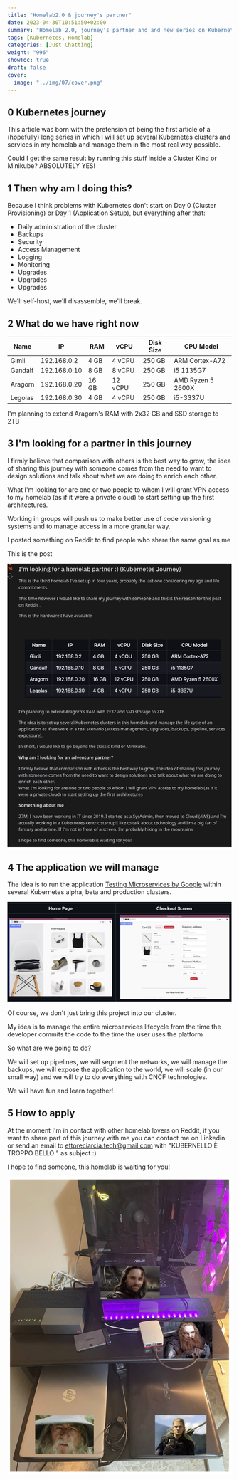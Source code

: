 ```yaml
---
title: "Homelab2.0 & journey's partner"
date: 2023-04-30T10:51:50+02:00
summary: "Homelab 2.0, journey's partner and and new series on Kubernetes"
tags: [Kubernetes, Homelab]
categories: [Just Chatting]
weight: "996"
showToc: true
draft: false
cover:
  image: "../img/07/cover.png"
---
```


## **0 Kubernetes journey**

This article was born with the pretension of being the first article of a (hopefully) long series in which I will set up several Kubernetes clusters and services in my homelab and manage them in the most real way possible.

Could I get the same result by running this stuff inside a Cluster Kind or Minikube? ABSOLUTELY YES!

## **1 Then why am I doing this?**

Because I think problems with Kubernetes don't start on Day 0 (Cluster Provisioning) or Day 1 (Application Setup), but everything after that:


- Daily administration of the cluster
- Backups
- Security
- Access Management
- Logging
- Monitoring
- Upgrades
- Upgrades
- Upgrades


We'll self-host, we'll disassemble, we'll break.

## **2 What do we have right now**

|  Name	|  IP	|  RAM	|  vCPU	| Disk Size | CPU Model	|
|---	|---	|---	|---	|---	|---	|
| Gimli     |  192.168.0.2 |  4 GB  |  4 vCPU  |  250 GB   |  ARM Cortex-A72       | 
| Gandalf	|  192.168.0.10	|  8 GB	 |  8 vCPU	|  250 GB   |  i5 1135G7	        | 
| Aragorn 	|  192.168.0.20	|  16 GB | 12 vCPU 	|  250 GB	|  AMD Ryzen 5 2600X	|  
| Legolas	|  192.168.0.30	|  4 GB	 |  4 vCPU  |  250 GB	|  i5-3337U 	        |  


I'm planning to extend Aragorn's RAM with 2x32 GB and SSD storage to 2TB


## **3 I'm looking for a partner in this journey**

I firmly believe that comparison with others is the best way to grow, the idea of ​​sharing this journey with someone comes from the need to want to design solutions and talk about what we are doing to enrich each other.

What I'm looking for are one or two people to whom I will grant VPN access to my homelab (as if it were a private cloud) to start setting up the first architectures.

Working in groups will push us to make better use of code versioning systems and to manage access in a more granular way.


I posted something on Reddit to find people who share the same goal as me

This is the post

![post](../img/07/reddit.png)



## **4 The application we will manage**

The idea is to run the application [Testing Microservices by Google](https://github.com/GoogleCloudPlatform/microservices-demo) within several Kubernetes alpha, beta and production clusters.

![boutique](../img/07/boutique.png)


Of course, we don't just bring this project into our cluster.

My idea is to manage the entire microservices lifecycle from the time the developer commits the code to the time the user uses the platform

So what are we going to do?


We will set up pipelines, we will segment the networks, we will manage the backups, we will expose the application to the world, we will scale (in our small way) and we will try to do everything with CNCF technologies.

We will have fun and learn together!

## **5 How to apply**

At the moment I'm in contact with other homelab lovers on Reddit, if you want to share part of this journey with me you can contact me on Linkedin or send an email to ettoreciarcia.tech@gmail.com with "KUBERNELLO È TROPPO BELLO " as subject :)

I hope to find someone, this homelab is waiting for you!

![homelab-lotr](../img/07/homelab-lotr.png)